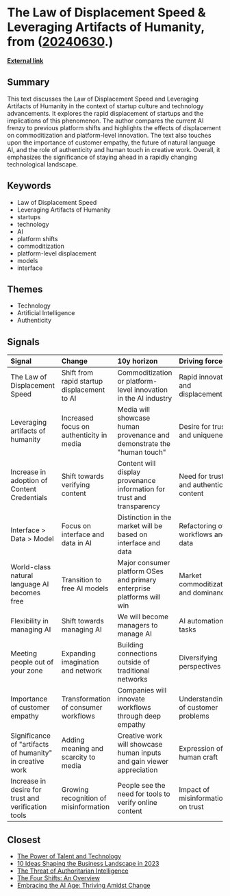 # __The Law of Displacement Speed & Leveraging Artifacts of Humanity__, from ([20240630](https://kghosh.substack.com/p/20240630).)

__[External link](https://www.implications.com/p/the-law-of-displacement-speed-and?utm_source=substack&utm_medium=email)__



## Summary

This text discusses the Law of Displacement Speed and Leveraging Artifacts of Humanity in the context of startup culture and technology advancements. It explores the rapid displacement of startups and the implications of this phenomenon. The author compares the current AI frenzy to previous platform shifts and highlights the effects of displacement on commoditization and platform-level innovation. The text also touches upon the importance of customer empathy, the future of natural language AI, and the role of authenticity and human touch in creative work. Overall, it emphasizes the significance of staying ahead in a rapidly changing technological landscape.

## Keywords

* Law of Displacement Speed
* Leveraging Artifacts of Humanity
* startups
* technology
* AI
* platform shifts
* commoditization
* platform-level displacement
* models
* interface

## Themes

* Technology
* Artificial Intelligence
* Authenticity

## Signals

| Signal                                                   | Change                                      | 10y horizon                                                            | Driving force                          |
|:---------------------------------------------------------|:--------------------------------------------|:-----------------------------------------------------------------------|:---------------------------------------|
| The Law of Displacement Speed                            | Shift from rapid startup displacement to AI | Commoditization or platform-level innovation in the AI industry        | Rapid innovation and displacement      |
| Leveraging artifacts of humanity                         | Increased focus on authenticity in media    | Media will showcase human provenance and demonstrate the "human touch" | Desire for trust and uniqueness        |
| Increase in adoption of Content Credentials              | Shift towards verifying content             | Content will display provenance information for trust and transparency | Need for trusted and authentic content |
| Interface > Data > Model                                 | Focus on interface and data in AI           | Distinction in the market will be based on interface and data          | Refactoring of workflows and data      |
| World-class natural language AI becomes free             | Transition to free AI models                | Major consumer platform OSes and primary enterprise platforms will win | Market commoditization and dominance   |
| Flexibility in managing AI                               | Shift towards managing AI                   | We will become managers to manage AI                                   | AI automation of tasks                 |
| Meeting people out of your zone                          | Expanding imagination and network           | Building connections outside of traditional networks                   | Diversifying perspectives              |
| Importance of customer empathy                           | Transformation of consumer workflows        | Companies will innovate workflows through deep empathy                 | Understanding of customer problems     |
| Significance of "artifacts of humanity" in creative work | Adding meaning and scarcity to media        | Creative work will showcase human inputs and gain viewer appreciation  | Expression of human craft              |
| Increase in desire for trust and verification tools      | Growing recognition of misinformation       | People see the need for tools to verify online content                 | Impact of misinformation on trust      |

## Closest

* [The Power of Talent and Technology](338c551fe29e9fb73aa8d412dc77788e)
* [10 Ideas Shaping the Business Landscape in 2023](0d5cc4e60484c56f76248ad109ad9c04)
* [The Threat of Authoritarian Intelligence](0ba4fa557cd2aae4760bd7a2abca844e)
* [The Four Shifts: An Overview](0506cba04945d4f8cf25bf2399d36a46)
* [Embracing the AI Age: Thriving Amidst Change](23a3410059759ba4214235628d4ebd4b)